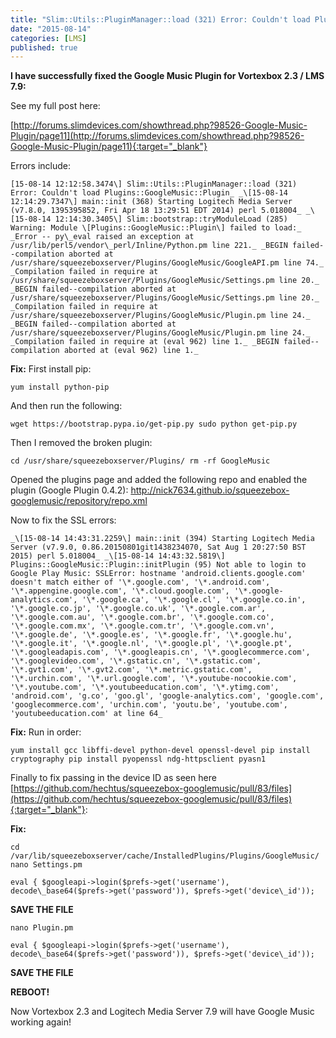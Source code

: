 ```yaml
---
title: "Slim::Utils::PluginManager::load (321) Error: Couldn't load Plugins::GoogleMusic::Plugin Fix"
date: "2015-08-14"
categories: [LMS]
published: true
---
```


**I have successfully fixed the Google Music Plugin for Vortexbox 2.3 / LMS 7.9:**

See my full post here:

[http://forums.slimdevices.com/showthread.php?98526-Google-Music-Plugin/page11](http://forums.slimdevices.com/showthread.php?98526-Google-Music-Plugin/page11){:target="_blank"}

Errors include: 
```
[15-08-14 12:12:58.3474\] Slim::Utils::PluginManager::load (321) Error: Couldn't load Plugins::GoogleMusic::Plugin_ _\[15-08-14 12:14:29.7347\] main::init (368) Starting Logitech Media Server (v7.8.0, 1395395852, Fri Apr 18 13:29:51 EDT 2014) perl 5.018004_ _\[15-08-14 12:14:30.3405\] Slim::bootstrap::tryModuleLoad (285) Warning: Module \[Plugins::GoogleMusic::Plugin\] failed to load:_ _Error -- py\_eval raised an exception at /usr/lib/perl5/vendor\_perl/Inline/Python.pm line 221._ _BEGIN failed--compilation aborted at /usr/share/squeezeboxserver/Plugins/GoogleMusic/GoogleAPI.pm line 74._ _Compilation failed in require at /usr/share/squeezeboxserver/Plugins/GoogleMusic/Settings.pm line 20._ _BEGIN failed--compilation aborted at /usr/share/squeezeboxserver/Plugins/GoogleMusic/Settings.pm line 20._ _Compilation failed in require at /usr/share/squeezeboxserver/Plugins/GoogleMusic/Plugin.pm line 24._ _BEGIN failed--compilation aborted at /usr/share/squeezeboxserver/Plugins/GoogleMusic/Plugin.pm line 24._ _Compilation failed in require at (eval 962) line 1._ _BEGIN failed--compilation aborted at (eval 962) line 1._
```

**Fix:** First install pip: 
```
yum install python-pip
```

And then run the following: 
```
wget https://bootstrap.pypa.io/get-pip.py sudo python get-pip.py
```

Then I removed the broken plugin: 
```
cd /usr/share/squeezeboxserver/Plugins/ rm -rf GoogleMusic
```

Opened the plugins page and added the following repo and enabled the plugin (Google Plugin 0.4.2): http://nick7634.github.io/squeezebox-googlemusic/repository/repo.xml

Now to fix the SSL errors: 
```
_\[15-08-14 14:43:31.2259\] main::init (394) Starting Logitech Media Server (v7.9.0, 0.86.20150801git1438234070, Sat Aug 1 20:27:50 BST 2015) perl 5.018004_ _\[15-08-14 14:43:32.5819\] Plugins::GoogleMusic::Plugin::initPlugin (95) Not able to login to Google Play Music: SSLError: hostname 'android.clients.google.com' doesn't match either of '\*.google.com', '\*.android.com', '\*.appengine.google.com', '\*.cloud.google.com', '\*.google-analytics.com', '\*.google.ca', '\*.google.cl', '\*.google.co.in', '\*.google.co.jp', '\*.google.co.uk', '\*.google.com.ar', '\*.google.com.au', '\*.google.com.br', '\*.google.com.co', '\*.google.com.mx', '\*.google.com.tr', '\*.google.com.vn', '\*.google.de', '\*.google.es', '\*.google.fr', '\*.google.hu', '\*.google.it', '\*.google.nl', '\*.google.pl', '\*.google.pt', '\*.googleadapis.com', '\*.googleapis.cn', '\*.googlecommerce.com', '\*.googlevideo.com', '\*.gstatic.cn', '\*.gstatic.com', '\*.gvt1.com', '\*.gvt2.com', '\*.metric.gstatic.com', '\*.urchin.com', '\*.url.google.com', '\*.youtube-nocookie.com', '\*.youtube.com', '\*.youtubeeducation.com', '\*.ytimg.com', 'android.com', 'g.co', 'goo.gl', 'google-analytics.com', 'google.com', 'googlecommerce.com', 'urchin.com', 'youtu.be', 'youtube.com', 'youtubeeducation.com' at line 64_
```

**Fix:** Run in order: 
```
yum install gcc libffi-devel python-devel openssl-devel pip install cryptography pip install pyopenssl ndg-httpsclient pyasn1
```

Finally to fix passing in the device ID as seen here [https://github.com/hechtus/squeezebox-googlemusic/pull/83/files](https://github.com/hechtus/squeezebox-googlemusic/pull/83/files){:target="_blank"}:

**Fix:** 
```
cd /var/lib/squeezeboxserver/cache/InstalledPlugins/Plugins/GoogleMusic/ nano Settings.pm

eval { $googleapi->login($prefs->get('username'), decode\_base64($prefs->get('password')), $prefs->get('device\_id'));
```

**SAVE THE FILE**
```
nano Plugin.pm

eval { $googleapi->login($prefs->get('username'), decode\_base64($prefs->get('password')), $prefs->get('device\_id'));
```
**SAVE THE FILE**

**REBOOT!**

Now Vortexbox 2.3 and Logitech Media Server 7.9 will have Google Music working again!
